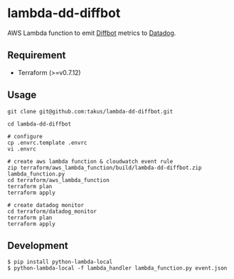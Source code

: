 # lambda-dd-diffbot

AWS Lambda function to emit [Diffbot](https://www.diffbot.com/) metrics to [Datadog](https://app.datadoghq.com/).

## Requirement

- Terraform (>=v0.7.12)

## Usage

```
git clone git@github.com:takus/lambda-dd-diffbot.git

cd lambda-dd-diffbot

# configure
cp .envrc.template .envrc
vi .envrc

# create aws lambda function & cloudwatch event rule
zip terraform/aws_lambda_function/build/lambda-dd-diffbot.zip lambda_function.py
cd terraform/aws_lambda_function
terraform plan
terraform apply

# create datadog monitor
cd terraform/datadog_monitor
terraform plan
terraform apply
```

## Development

```
$ pip install python-lambda-local
$ python-lambda-local -f lambda_handler lambda_function.py event.json
```
